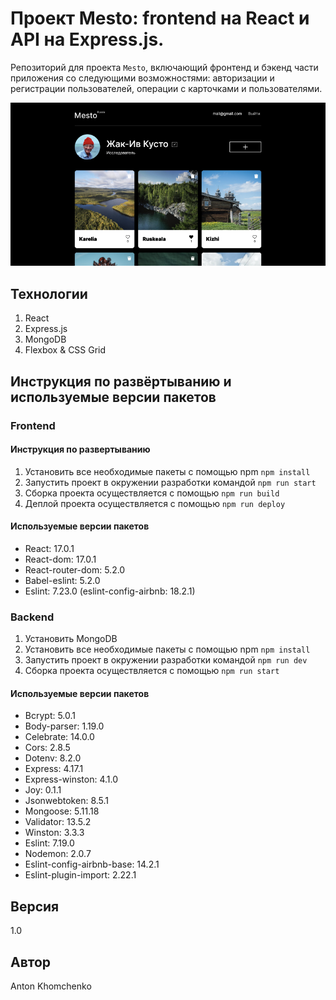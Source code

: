 # **Проект Mesto: frontend на React и API на Express.js.**
Репозиторий для проекта `Mesto`, включающий фронтенд и бэкенд части приложения со следующими возможностями: авторизации и регистрации пользователей, операции с карточками и пользователями. 


![Проект Mesto](https://github.com/khomch/react-mesto-api-full/blob/main/readme/mesto-index.jpg?raw=true)

## Технологии
1. React
2. Express.js
3. MongoDB
4. Flexbox & CSS Grid

## Инструкция по развёртыванию и используемые версии пакетов

### Frontend

#### Инструкция по развертыванию
1. Установить все необходимые пакеты с помощью npm `npm install`
2. Запустить проект в окружении разработки командой `npm run start`
3. Сборка проекта осуществляется с помощью `npm run build`
4. Деплой проекта осуществляется с помощью `npm run deploy`

#### Используемые версии пакетов
* React: 17.0.1
* React-dom: 17.0.1
* React-router-dom: 5.2.0
* Babel-eslint: 5.2.0
* Eslint: 7.23.0 (eslint-config-airbnb: 18.2.1)

### Backend
1. Установить MongoDB
2. Установить все необходимые пакеты с помощью npm `npm install`
3. Запустить проект в окружении разработки командой `npm run dev`
4. Сборка проекта осуществляется с помощью `npm run start`

#### Используемые версии пакетов
* Bcrypt: 5.0.1
* Body-parser: 1.19.0
* Celebrate: 14.0.0
* Cors: 2.8.5
* Dotenv: 8.2.0
* Express: 4.17.1
* Express-winston: 4.1.0
* Joy: 0.1.1
* Jsonwebtoken: 8.5.1
* Mongoose: 5.11.18
* Validator: 13.5.2
* Winston: 3.3.3
* Eslint: 7.19.0
* Nodemon: 2.0.7
* Eslint-config-airbnb-base: 14.2.1
* Eslint-plugin-import: 2.22.1

## Версия
1.0

## Автор
Anton Khomchenko
